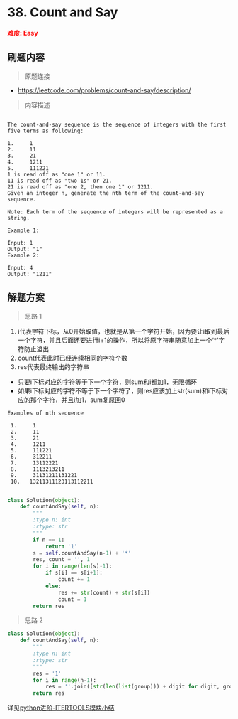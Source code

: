 # 38. Count and Say

**<font color=red>难度: Easy</font>**

## 刷题内容

> 原题连接

* https://leetcode.com/problems/count-and-say/description/

> 内容描述

```

The count-and-say sequence is the sequence of integers with the first five terms as following:

1.     1
2.     11
3.     21
4.     1211
5.     111221
1 is read off as "one 1" or 11.
11 is read off as "two 1s" or 21.
21 is read off as "one 2, then one 1" or 1211.
Given an integer n, generate the nth term of the count-and-say sequence.

Note: Each term of the sequence of integers will be represented as a string.

Example 1:

Input: 1
Output: "1"
Example 2:

Input: 4
Output: "1211"
```

## 解题方案

> 思路 1


1. i代表字符下标，从0开始取值，也就是从第一个字符开始，因为要让i取到最后一个字符，并且后面还要进行i+1的操作，所以将原字符串随意加上一个‘*’字符防止溢出
2. count代表此时已经连续相同的字符个数
3. res代表最终输出的字符串

- 只要i下标对应的字符等于下一个字符，则sum和i都加1，无限循环
- 如果i下标对应的字符不等于下一个字符了，则res应该加上str(sum)和i下标对应的那个字符，并且i加1，sum复原回0

```
Examples of nth sequence

 1.     1
 2.     11
 3.     21
 4.     1211
 5.     111221 
 6.     312211
 7.     13112221
 8.     1113213211
 9.     31131211131221
 10.   13211311123113112211
 
```

```python
class Solution(object):
    def countAndSay(self, n):
        """
        :type n: int
        :rtype: str
        """
        if n == 1:
            return '1'
        s = self.countAndSay(n-1) + '*'
        res, count = '', 1
        for i in range(len(s)-1):
            if s[i] == s[i+1]:
                count += 1
            else:
                res += str(count) + str(s[i])
                count = 1
        return res
```

> 思路 2

```python
class Solution(object):
    def countAndSay(self, n):
        """
        :type n: int
        :rtype: str
        """
        res = '1'
        for i in range(n-1):
            res = ''.join([str(len(list(group))) + digit for digit, group in itertools.groupby(res)])
        return res
```


详见[python进阶-ITERTOOLS模块小结](http://www.wklken.me/posts/2013/08/20/python-extra-itertools.html#itertoolsgroupbyiterable-key)




